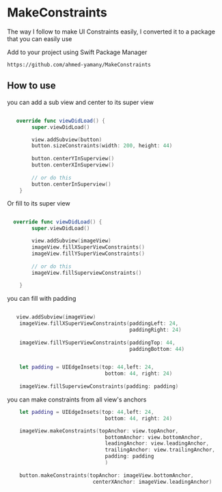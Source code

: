 # MakeConstraints

The way I follow to make UI Constraints easily, I converted it to a package that you can easily use

Add to your project using Swift Package Manager

```
https://github.com/ahmed-yamany/MakeConstraints
```

## How to use

you can add a sub view and center to its super view

```swift

   override func viewDidLoad() {
        super.viewDidLoad()

        view.addSubview(button)
        button.sizeConstraints(width: 200, height: 44)
        
        button.centerYInSuperview()
        button.centerXInSuperview()
    
        // or do this
        button.centerInSuperview()
    }

```

Or fill to its super view

```swift

  override func viewDidLoad() {
        super.viewDidLoad()

        view.addSubview(imageView)
        imageView.fillXSuperViewConstraints()
        imageView.fillYSuperViewConstraints()
        
        // or do this
        imageView.fillSuperviewConstraints()
   
    }

```

you can fill with padding

```swift 

   view.addSubview(imageView)
    imageView.fillXSuperViewConstraints(paddingLeft: 24,
                                        paddingRight: 24)
        
    imageView.fillYSuperViewConstraints(paddingTop: 44,
                                        paddingBottom: 44)


    let padding = UIEdgeInsets(top: 44,left: 24,
                                bottom: 44, right: 24)
        
    imageView.fillSuperviewConstraints(padding: padding)

```

you can make constraints from all view's anchors

```swift 
    let padding = UIEdgeInsets(top: 44,left: 24,
                                bottom: 44, right: 24)

    imageView.makeConstraints(topAnchor: view.topAnchor,
                                bottomAnchor: view.bottomAnchor,
                                leadingAnchor: view.leadingAnchor,
                                trailingAnchor: view.trailingAnchor,
                                padding: padding
                                )
        
    button.makeConstraints(topAnchor: imageView.bottomAnchor,
                            centerXAnchor: imageView.leadingAnchor)

```